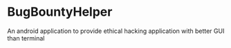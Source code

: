# BugBountyHelper
An android application to provide ethical hacking application with better GUI than terminal
